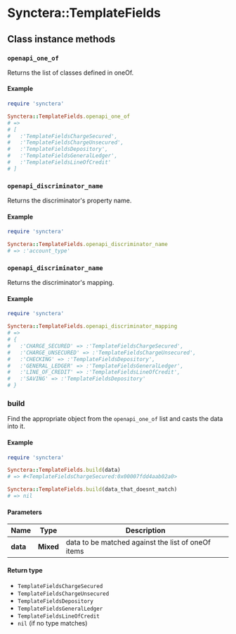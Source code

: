 # Synctera::TemplateFields

## Class instance methods

### `openapi_one_of`

Returns the list of classes defined in oneOf.

#### Example

```ruby
require 'synctera'

Synctera::TemplateFields.openapi_one_of
# =>
# [
#   :'TemplateFieldsChargeSecured',
#   :'TemplateFieldsChargeUnsecured',
#   :'TemplateFieldsDepository',
#   :'TemplateFieldsGeneralLedger',
#   :'TemplateFieldsLineOfCredit'
# ]
```

### `openapi_discriminator_name`

Returns the discriminator's property name.

#### Example

```ruby
require 'synctera'

Synctera::TemplateFields.openapi_discriminator_name
# => :'account_type'
```

### `openapi_discriminator_name`

Returns the discriminator's mapping.

#### Example

```ruby
require 'synctera'

Synctera::TemplateFields.openapi_discriminator_mapping
# =>
# {
#   :'CHARGE_SECURED' => :'TemplateFieldsChargeSecured',
#   :'CHARGE_UNSECURED' => :'TemplateFieldsChargeUnsecured',
#   :'CHECKING' => :'TemplateFieldsDepository',
#   :'GENERAL_LEDGER' => :'TemplateFieldsGeneralLedger',
#   :'LINE_OF_CREDIT' => :'TemplateFieldsLineOfCredit',
#   :'SAVING' => :'TemplateFieldsDepository'
# }
```

### build

Find the appropriate object from the `openapi_one_of` list and casts the data into it.

#### Example

```ruby
require 'synctera'

Synctera::TemplateFields.build(data)
# => #<TemplateFieldsChargeSecured:0x00007fdd4aab02a0>

Synctera::TemplateFields.build(data_that_doesnt_match)
# => nil
```

#### Parameters

| Name | Type | Description |
| ---- | ---- | ----------- |
| **data** | **Mixed** | data to be matched against the list of oneOf items |

#### Return type

- `TemplateFieldsChargeSecured`
- `TemplateFieldsChargeUnsecured`
- `TemplateFieldsDepository`
- `TemplateFieldsGeneralLedger`
- `TemplateFieldsLineOfCredit`
- `nil` (if no type matches)

